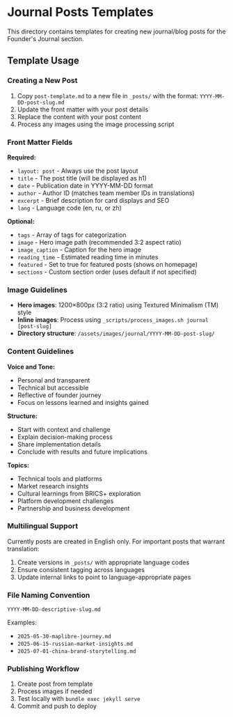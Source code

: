 # Journal Posts Templates

This directory contains templates for creating new journal/blog posts for the Founder's Journal section.

## Template Usage

### Creating a New Post

1. Copy `post-template.md` to a new file in `_posts/` with the format: `YYYY-MM-DD-post-slug.md`
2. Update the front matter with your post details
3. Replace the content with your post content
4. Process any images using the image processing script

### Front Matter Fields

**Required:**
- `layout: post` - Always use the post layout
- `title` - The post title (will be displayed as h1)
- `date` - Publication date in YYYY-MM-DD format
- `author` - Author ID (matches team member IDs in translations)
- `excerpt` - Brief description for card displays and SEO
- `lang` - Language code (en, ru, or zh)

**Optional:**
- `tags` - Array of tags for categorization
- `image` - Hero image path (recommended 3:2 aspect ratio)
- `image_caption` - Caption for the hero image
- `reading_time` - Estimated reading time in minutes
- `featured` - Set to true for featured posts (shows on homepage)
- `sections` - Custom section order (uses default if not specified)

### Image Guidelines

- **Hero images**: 1200×800px (3:2 ratio) using Textured Minimalism (TM) style
- **Inline images**: Process using `_scripts/process_images.sh journal [post-slug]`
- **Directory structure**: `/assets/images/journal/YYYY-MM-DD-post-slug/`

### Content Guidelines

**Voice and Tone:**
- Personal and transparent
- Technical but accessible
- Reflective of founder journey
- Focus on lessons learned and insights gained

**Structure:**
- Start with context and challenge
- Explain decision-making process
- Share implementation details
- Conclude with results and future implications

**Topics:**
- Technical tools and platforms
- Market research insights
- Cultural learnings from BRICS+ exploration
- Platform development challenges
- Partnership and business development

### Multilingual Support

Currently posts are created in English only. For important posts that warrant translation:

1. Create versions in `_posts/` with appropriate language codes
2. Ensure consistent tagging across languages
3. Update internal links to point to language-appropriate pages

### File Naming Convention

```
YYYY-MM-DD-descriptive-slug.md
```

Examples:
- `2025-05-30-maplibre-journey.md`
- `2025-06-15-russian-market-insights.md`
- `2025-07-01-china-brand-storytelling.md`

### Publishing Workflow

1. Create post from template
2. Process images if needed
3. Test locally with `bundle exec jekyll serve`
4. Commit and push to deploy
